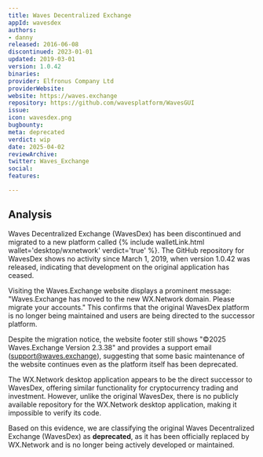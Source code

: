 ```yaml
---
title: Waves Decentralized Exchange
appId: wavesdex
authors:
- danny
released: 2016-06-08
discontinued: 2023-01-01
updated: 2019-03-01
version: 1.0.42
binaries: 
provider: Elfronus Company Ltd
providerWebsite: 
website: https://waves.exchange
repository: https://github.com/wavesplatform/WavesGUI
issue: 
icon: wavesdex.png
bugbounty: 
meta: deprecated
verdict: wip
date: 2025-04-02
reviewArchive: 
twitter: Waves_Exchange
social: 
features: 

---
```


## Analysis

Waves Decentralized Exchange (WavesDex) has been discontinued and migrated to a new platform called {% include walletLink.html wallet='desktop/wxnetwork' verdict='true' %}. The GitHub repository for WavesDex shows no activity since March 1, 2019, when version 1.0.42 was released, indicating that development on the original application has ceased.

Visiting the Waves.Exchange website displays a prominent message: "Waves.Exchange has moved to the new WX.Network domain. Please migrate your accounts." This confirms that the original WavesDex platform is no longer being maintained and users are being directed to the successor platform.

Despite the migration notice, the website footer still shows "©2025 Waves.Exchange Version 2.3.38" and provides a support email (support@waves.exchange), suggesting that some basic maintenance of the website continues even as the platform itself has been deprecated.

The WX.Network desktop application appears to be the direct successor to WavesDex, offering similar functionality for cryptocurrency trading and investment. However, unlike the original WavesDex, there is no publicly available repository for the WX.Network desktop application, making it impossible to verify its code.

Based on this evidence, we are classifying the original Waves Decentralized Exchange (WavesDex) as **deprecated**, as it has been officially replaced by WX.Network and is no longer being actively developed or maintained.
